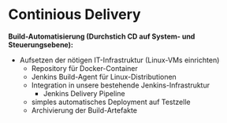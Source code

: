 # Continious Delivery

**Build-Automatisierung (Durchstich CD auf System- und Steuerungsebene):**

- Aufsetzen der nötigen IT-Infrastruktur (Linux-VMs einrichten)
    - Repository für Docker-Container
    - Jenkins Build-Agent für Linux-Distributionen
    - Integration in unsere bestehende Jenkins-Infrastruktur
        - Jenkins Delivery Pipeline
    - simples automatisches Deployment auf Testzelle
    - Archivierung der Build-Artefakte
